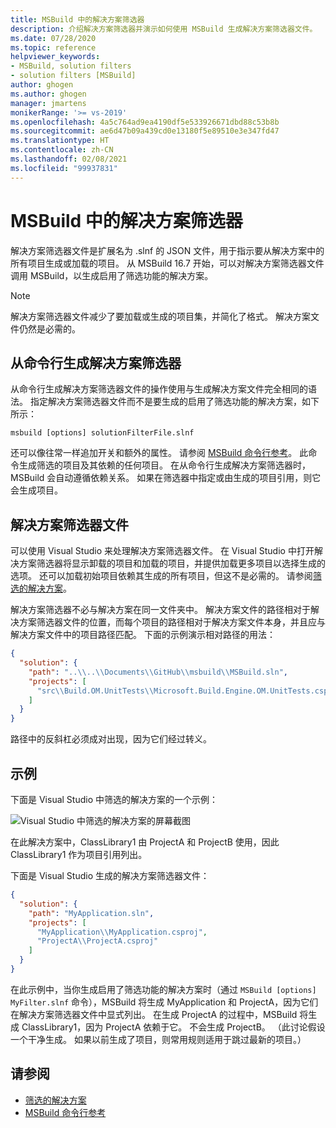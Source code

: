 ```yaml
---
title: MSBuild 中的解决方案筛选器
description: 介绍解决方案筛选器并演示如何使用 MSBuild 生成解决方案筛选器文件。
ms.date: 07/28/2020
ms.topic: reference
helpviewer_keywords:
- MSBuild, solution filters
- solution filters [MSBuild]
author: ghogen
ms.author: ghogen
manager: jmartens
monikerRange: '>= vs-2019'
ms.openlocfilehash: 4a5c764ad9ea4190df5e533926671dbd88c53b8b
ms.sourcegitcommit: ae6d47b09a439cd0e13180f5e89510e3e347fd47
ms.translationtype: HT
ms.contentlocale: zh-CN
ms.lasthandoff: 02/08/2021
ms.locfileid: "99937831"
---
```

# <a name="solution-filters-in-msbuild"></a>MSBuild 中的解决方案筛选器

解决方案筛选器文件是扩展名为 .slnf 的 JSON 文件，用于指示要从解决方案中的所有项目生成或加载的项目。 从 MSBuild 16.7 开始，可以对解决方案筛选器文件调用 MSBuild，以生成启用了筛选功能的解决方案。 

> [!NOTE]
> 解决方案筛选器文件减少了要加载或生成的项目集，并简化了格式。 解决方案文件仍然是必需的。

## <a name="build-a-solution-filter-from-the-command-line"></a>从命令行生成解决方案筛选器

从命令行生成解决方案筛选器文件的操作使用与生成解决方案文件完全相同的语法。 指定解决方案筛选器文件而不是要生成的启用了筛选功能的解决方案，如下所示：

```console
msbuild [options] solutionFilterFile.slnf
```

还可以像往常一样追加开关和额外的属性。 请参阅 [MSBuild 命令行参考](msbuild-command-line-reference.md)。 此命令生成筛选的项目及其依赖的任何项目。 在从命令行生成解决方案筛选器时，MSBuild 会自动遵循依赖关系。 如果在筛选器中指定或由生成的项目引用，则它会生成项目。

## <a name="solution-filter-files"></a>解决方案筛选器文件

可以使用 Visual Studio 来处理解决方案筛选器文件。 在 Visual Studio 中打开解决方案筛选器将显示卸载的项目和加载的项目，并提供加载更多项目以选择生成的选项。 还可以加载初始项目依赖其生成的所有项目，但这不是必需的。 请参阅[筛选的解决方案](../ide/filtered-solutions.md)。

解决方案筛选器不必与解决方案在同一文件夹中。 解决方案文件的路径相对于解决方案筛选器文件的位置，而每个项目的路径相对于解决方案文件本身，并且应与解决方案文件中的项目路径匹配。 下面的示例演示相对路径的用法：

```json
{
  "solution": {
    "path": "..\\..\\Documents\\GitHub\\msbuild\\MSBuild.sln",
    "projects": [
      "src\\Build.OM.UnitTests\\Microsoft.Build.Engine.OM.UnitTests.csproj"
    ]
  }
}
```

路径中的反斜杠必须成对出现，因为它们经过转义。

## <a name="example"></a>示例

下面是 Visual Studio 中筛选的解决方案的一个示例：

![Visual Studio 中筛选的解决方案的屏幕截图](media/solution-with-filter.png)

在此解决方案中，ClassLibrary1 由 ProjectA 和 ProjectB 使用，因此 ClassLibrary1 作为项目引用列出。

下面是 Visual Studio 生成的解决方案筛选器文件：

```json
{
  "solution": {
    "path": "MyApplication.sln",
    "projects": [
      "MyApplication\\MyApplication.csproj",
      "ProjectA\\ProjectA.csproj"
    ]
  }
}
```

在此示例中，当你生成启用了筛选功能的解决方案时（通过 `MSBuild [options] MyFilter.slnf` 命令），MSBuild 将生成 MyApplication 和 ProjectA，因为它们在解决方案筛选器文件中显式列出。 在生成 ProjectA 的过程中，MSBuild 将生成 ClassLibrary1，因为 ProjectA 依赖于它。  不会生成 ProjectB。 （此讨论假设一个干净生成。 如果以前生成了项目，则常用规则适用于跳过最新的项目。）

## <a name="see-also"></a>请参阅

- [筛选的解决方案](../ide/filtered-solutions.md)
- [MSBuild 命令行参考](msbuild-command-line-reference.md)
